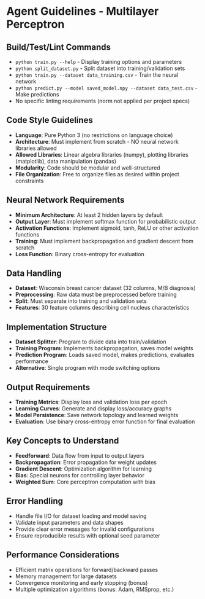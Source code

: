 # Agent Guidelines - Multilayer Perceptron

## Build/Test/Lint Commands
- `python train.py --help` - Display training options and parameters
- `python split_dataset.py` - Split dataset into training/validation sets
- `python train.py --dataset data_training.csv` - Train the neural network
- `python predict.py --model saved_model.npy --dataset data_test.csv` - Make predictions
- No specific linting requirements (norm not applied per project specs)

## Code Style Guidelines
- **Language**: Pure Python 3 (no restrictions on language choice)
- **Architecture**: Must implement from scratch - NO neural network libraries allowed
- **Allowed Libraries**: Linear algebra libraries (numpy), plotting libraries (matplotlib), data manipulation (pandas)
- **Modularity**: Code should be modular and well-structured
- **File Organization**: Free to organize files as desired within project constraints

## Neural Network Requirements
- **Minimum Architecture**: At least 2 hidden layers by default
- **Output Layer**: Must implement softmax function for probabilistic output
- **Activation Functions**: Implement sigmoid, tanh, ReLU or other activation functions
- **Training**: Must implement backpropagation and gradient descent from scratch
- **Loss Function**: Binary cross-entropy for evaluation

## Data Handling
- **Dataset**: Wisconsin breast cancer dataset (32 columns, M/B diagnosis)
- **Preprocessing**: Raw data must be preprocessed before training
- **Split**: Must separate into training and validation sets
- **Features**: 30 feature columns describing cell nucleus characteristics

## Implementation Structure
- **Dataset Splitter**: Program to divide data into train/validation
- **Training Program**: Implements backpropagation, saves model weights
- **Prediction Program**: Loads saved model, makes predictions, evaluates performance
- **Alternative**: Single program with mode switching options

## Output Requirements
- **Training Metrics**: Display loss and validation loss per epoch
- **Learning Curves**: Generate and display loss/accuracy graphs
- **Model Persistence**: Save network topology and learned weights
- **Evaluation**: Use binary cross-entropy error function for final evaluation

## Key Concepts to Understand
- **Feedforward**: Data flow from input to output layers
- **Backpropagation**: Error propagation for weight updates
- **Gradient Descent**: Optimization algorithm for learning
- **Bias**: Special neurons for controlling layer behavior
- **Weighted Sum**: Core perceptron computation with bias

## Error Handling
- Handle file I/O for dataset loading and model saving
- Validate input parameters and data shapes
- Provide clear error messages for invalid configurations
- Ensure reproducible results with optional seed parameter

## Performance Considerations
- Efficient matrix operations for forward/backward passes
- Memory management for large datasets
- Convergence monitoring and early stopping (bonus)
- Multiple optimization algorithms (bonus: Adam, RMSprop, etc.)

